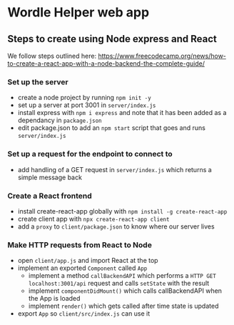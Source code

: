 # Wordle Helper web app

## Steps to create using Node express and React

We follow steps outlined here: https://www.freecodecamp.org/news/how-to-create-a-react-app-with-a-node-backend-the-complete-guide/

### Set up the server
- create a node project by running `npm init -y`
- set up a server at port 3001 in `server/index.js`
- install express with `npm i express` and note that it has been added as a dependancy in `package.json`
- edit package.json to add an `npm start` script that goes and runs `server/index.js`

### Set up a request for the endpoint to connect to
- add handling of a GET request in `server/index.js` which returns a simple message back

### Create a React frontend
- install create-react-app globally with `npm install -g create-react-app`
- create client app with `npx create-react-app client`
- add a `proxy` to `client/package.json` to know where our server lives

### Make HTTP requests from React to Node
- open `client/app.js` and import React at the top
- implement an exported `Component` called `App`
    - implement a method `callBackendAPI` which performs a `HTTP GET localhost:3001/api` request and calls `setState` with the result
    - implement `componentDidMount()` which calls callBackendAPI when the App is loaded
    - implement `render()` which gets called after time state is updated
- export `App` so `client/src/index.js` can use it